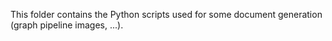 This folder contains the Python scripts used for some document generation (graph pipeline images, ...).